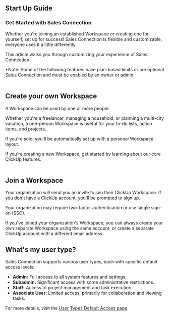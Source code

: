 ## Start Up Guide

### Get Started with Sales Connection

Whether you're joining an established Workspace or creating one for yourself, set up for success! Sales Connection is flexible and customizable, everyone uses it a little differently.<br>

This article walks you through customizing your experience of Sales Connection.<br>

*Note: Some of the following features have plan-based limits or are optional Sales Connection and must be enabled by an owner or admin.<br><br>


## Create your own Workspace

A Workspace can be used by one or more people.<br>

Whether you're a freelancer, managing a household, or planning a multi-city vacation, a one-person Workspace is useful for your to-do lists, action items, and projects.<br>

If you're solo, you'll be automatically set up with a personal Workspace layout.<br>

If you're creating a new Workspace, get started by learning about our core ClickUp features.<br><br>


## Join a Workspace

Your organization will send you an invite to join their ClickUp Workspace. If you don't have a ClickUp account, you'll be prompted to sign up.<br>

Your organization may require two-factor authentication or use single sign-on (SSO).<br>

If you've joined your organization's Workspace, you can always create your own separate Workspace using the same account, or create a separate ClickUp account with a different email address.<br>


## What's my user type?

Sales Connection supports various user types, each with specific default access levels:

- **Admin:** Full access to all system features and settings.
- **Subadmin:** Significant access with some administrative restrictions.
- **Staff:** Access to project management and task execution.
- **Associate User:** Limited access, primarily for collaboration and viewing tasks.
  
For more details, visit the [User Types Default Access page](https://salesconnection.github.io/Sales-Connection-Support/User_Types_Default_Access.html).
